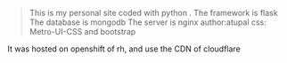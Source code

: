 
>This is my personal site coded with python .
>The framework is flask
>The database is mongodb
>The server is nginx
>author:atupal
>css: Metro-UI-CSS and bootstrap


It was hosted on openshift of rh, and use the CDN of cloudflare
